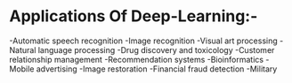 # Applications Of Deep-Learning:-
-Automatic speech recognition
-Image recognition
-Visual art processing
-Natural language processing
-Drug discovery and toxicology
-Customer relationship management
-Recommendation systems
-Bioinformatics
-Mobile advertising
-Image restoration
-Financial fraud detection
-Military
